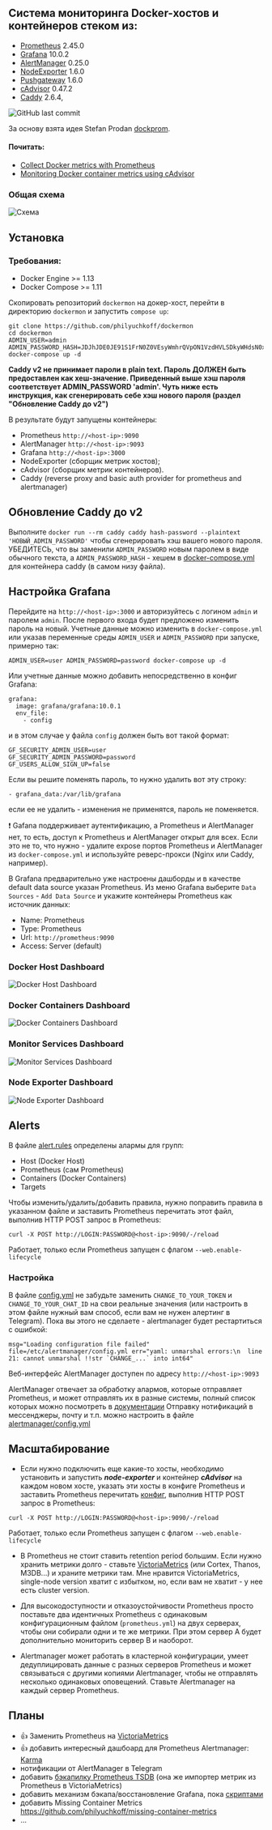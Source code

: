 

## Система мониторинга Docker-хостов и контейнеров стеком из:
- [Prometheus](https://prometheus.io/) 2.45.0
- [Grafana](http://grafana.org/) 10.0.2
- [AlertManager](https://github.com/prometheus/alertmanager) 0.25.0
- [NodeExporter](https://github.com/prometheus/node_exporter) 1.6.0
- [Pushgateway](https://github.com/prometheus/pushgateway) 1.6.0
- [cAdvisor](https://github.com/google/cadvisor) 0.47.2
- [Caddy](https://caddyserver.com/) 2.6.4, 


![GitHub last commit](https://img.shields.io/github/last-commit/philyuchkoff/dockermon?style=for-the-badge)

За основу взята идея Stefan Prodan [dockprom](https://github.com/stefanprodan/dockprom).

#### Почитать:

- [Collect Docker metrics with Prometheus](https://docs.docker.com/config/daemon/prometheus/)
- [Monitoring Docker container metrics using cAdvisor](https://prometheus.io/docs/guides/cadvisor/)


### Общая схема
![Схема](screenshots/dockermon.png)

## Установка

### Требования:

- Docker Engine >= 1.13
- Docker Compose >= 1.11

Скопировать репозиторий `dockermon` на докер-хост, перейти в директорию `dockermon` и запустить `compose up`:

    git clone https://github.com/philyuchkoff/dockermon
    cd dockermon
    ADMIN_USER=admin ADMIN_PASSWORD_HASH=JDJhJDE0JE91S1FrN0Z0VEsyWmhrQVpON1VzdHVLSDkyWHdsN0xNbEZYdnNIZm1pb2d1blg4Y09mL0ZP docker-compose up -d

**Caddy v2 не принимает пароли в plain text. Пароль ДОЛЖЕН быть предоставлен как хеш-значение. Приведенный выше хэш пароля соответствует ADMIN_PASSWORD 'admin'. Чуть ниже есть инструкция, как сгенерировать себе хэш нового пароля (раздел "Обновление Caddy до v2")**

В результате будут запущены контейнеры:

- Prometheus `http://<host-ip>:9090`
- AlertManager `http://<host-ip>:9093`
- Grafana `http://<host-ip>:3000`
- NodeExporter (сборщик метрик хостов);
- cAdvisor (сборщик метрик контейнеров).
- Caddy (reverse proxy and basic auth provider for prometheus and alertmanager)



## Обновление Caddy до v2
Выполните `docker run --rm caddy caddy hash-password --plaintext 'НОВЫЙ_ADMIN_PASSWORD'` чтобы сгенерировать хэш вашего нового пароля. 
УБЕДИТЕСЬ, что вы заменили `ADMIN_PASSWORD` новым паролем в виде обычного текста, а `ADMIN_PASSWORD_HASH` - хешем в [docker-compose.yml](docker-compose.yml) для контейнера caddy (в самом низу файла).

## Настройка Grafana

Перейдите на `http://<host-ip>:3000` и авторизуйтесь c логином `admin` и паролем `admin`. После первого входа будет предложено изменить пароль на новый. 
Учетные данные можно изменить в `docker-compose.yml` или указав переменные среды `ADMIN_USER` и `ADMIN_PASSWORD` при запуске, примерно так:

`ADMIN_USER=user ADMIN_PASSWORD=password docker-compose up -d`

Или учетные данные можно добавить непосредственно в конфиг Grafana:  
```
grafana:
  image: grafana/grafana:10.0.1
  env_file:
    - config
```
и в этом случае у файла `config` должен быть вот такой формат:
```
GF_SECURITY_ADMIN_USER=user
GF_SECURITY_ADMIN_PASSWORD=password
GF_USERS_ALLOW_SIGN_UP=false
```

Если вы решите поменять пароль, то нужно удалить вот эту строку:
```
- grafana_data:/var/lib/grafana
```
если ее не удалить - изменения не применятся, пароль не поменяется.

:exclamation: Gafana поддерживает аутентификацию, а Prometheus и AlertManager нет, то есть, доступ к Prometheus и AlertManager открыт для всех. Если это не то, что нужно - удалите expose портов Prometheus и AlertManager из `docker-compose.yml` и используйте реверс-прокси (Nginx или Caddy, например).

В Grafana предварительно уже настроены дашборды и в качестве default data source указан Prometheus. Из меню Grafana выберите `Data Sources` - `Add Data Source` и укажите контейнеры Prometheus как источник данных:

- Name: Prometheus
- Type: Prometheus
- Url: `http://prometheus:9090`
- Access: Server (default)

### Docker Host Dashboard

![Docker Host Dashboard](screenshots/dockerhost.jpg)

### Docker Containers Dashboard

![Docker Containers Dashboard](screenshots/dockercontainers.jpg)

### Monitor Services Dashboard
![Monitor Services Dashboard](screenshots/monitorservices.jpg)

### Node Exporter Dashboard
![Node Exporter Dashboard](screenshots/nodexporter.jpg)

## Alerts
В файле [alert.rules](prometheus/alert.rules) определены алармы для групп:
- Host (Docker Host)
- Prometheus (сам Prometheus)
- Containers (Docker Containers)
- Targets

Чтобы изменить/удалить/добавить правила, нужно поправить правила в указанном файле и заставить Prometheus перечитать этот файл, выполнив HTTP POST запрос в Prometheus:

    curl -X POST http://LOGIN:PASSWORD@<host-ip>:9090/-/reload
    
Работает, только если Prometheus запущен с флагом `--web.enable-lifecycle`

### Настройка
В файле [config.yml](alertmanager/config.yml) не забудьте заменить `CHANGE_TO_YOUR_TOKEN` и `CHANGE_TO_YOUR_CHAT_ID` на свои реальные значения (или настроить в этом файле нужный вам способ, если вам не нужен алертинг в Telegram). Пока вы этого не сделаете - alertmanager будет рестартиться с ошибкой:
````
msg="Loading configuration file failed" file=/etc/alertmanager/config.yml err="yaml: unmarshal errors:\n  line 21: cannot unmarshal !!str `CHANGE_...` into int64"
````

Веб-интерфейс AlertManager доступен по адресу `http://<host-ip>:9093`

AlertManager отвечает за обработку алармов, которые отправляет Prometheus, и может отправлять их в разные системы, полный список которых можно посмотреть в [документации](https://prometheus.io/docs/alerting/latest/configuration/)
Отправку нотификаций в мессенджеры, почту и т.п. можно настроить в файле [alertmanager/config.yml](alertmanager/config.yml)

## Масштабирование

- Если нужно подключить еще какие-то хосты, необходимо установить и запустить ***node-exporter*** и контейнер ***cAdvisor*** на каждом новом хосте, указать эти хосты в конфиге Prometheus и заставить Prometheus перечитать [конфиг](https://prometheus.io/docs/prometheus/latest/configuration/configuration/), выполнив HTTP POST запрос в Prometheus:

````
curl -X POST http://LOGIN:PASSWORD@<host-ip>:9090/-/reload
````
    
Работает, только если Prometheus запущен с флагом `--web.enable-lifecycle`

- В Prometheus не стоит ставить retention period большим. Если нужно хранить метрики долго - ставьте [VictoriaMetrics](https://victoriametrics.com/) (или Cortex, Thanos, M3DB...) и храните метрики там. Мне нравится VictoriaMetrics, single-node version хватит с избытком, но, если вам не хватит - у нее есть cluster version.

- Для высокодоступности и отказоустойчивости Prometheus просто поставьте два идентичных Prometheus c одинаковым конфигурационным файлом (`prometheus.yml`) на двух серверах, чтобы они собирали одни и те же метрики. При этом сервер A будет дополнительно мониторить сервер B и наоборот.

- Alertmanager может работать в кластерной конфигурации, умеет дедуплицировать данные с разных серверов Prometheus и может связываться с другими копиями Alertmanager, чтобы не отправлять несколько одинаковых оповещений. Ставьте Alertmanager на каждый сервер Prometheus.


## Планы
- :+1: Заменить Prometheus на [VictoriaMetrics](https://victoriametrics.com/)
- :+1: добавить интересный дашбоард для Prometheus Alertmanager: [Karma](https://github.com/prymitive/karma)
- нотификации от AlertManager в Telegram
- добавить [бэкапилку Prometheus TSDB](https://github.com/philyuchkoff/prometheus-tsdb-dump) (она же импортер метрик из Prometheus в VictoriaMetrics)
- добавить механизм бэкапа/восстановление Grafana, пока [скриптами](https://github.com/philyuchkoff/grafana-backup)
- добавить Missing Container Metrics https://github.com/philyuchkoff/missing-container-metrics
- ...

